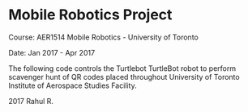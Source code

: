 # Mobile Robotics Project
Course: AER1514 Mobile Robotics - University of Toronto

Date: Jan 2017 - Apr 2017

The following code controls the Turtlebot TurtleBot robot to perform scavenger hunt of QR codes placed throughout University of Toronto Institute of Aerospace Studies Facility.

2017
Rahul R.
